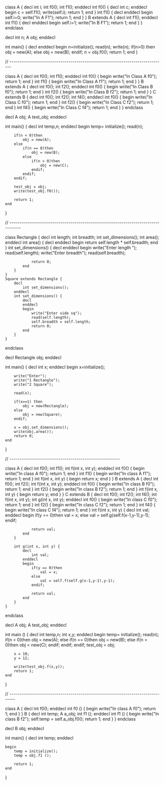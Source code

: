 class
	A {
		decl
			int i;
			int f0();
			int f1();
		enddecl
		int f0() {
			decl
				int c;
			enddecl
			begin
				c = self.f1();
				write(self.i);
				return 1;
			end
		}
		int f1() {
			decl
			enddecl
			begin
				self.i=0;
				write("In A F1");
				return 1;
			end
		}
	}
	B extends A {
		decl
			int f1();
		enddecl
		int f1() {
			decl
			enddecl
			begin
				self.i=1;
				write("In B F1");
				return 1;
			end
		}
	}
endclass

decl
	int n;
	A obj;
enddecl

int main() {
	decl
	enddecl
	begin
		n=initialize();
		read(n);
		write(n);
		if(n>0) then
			obj = new(A);
		else
			obj = new(B);
		endif;
		n = obj.f0();
		return 1;
	end
}


// -------------------------------------------------------------------------------

class
	A {
		decl
			int f0();
			int f1();
		enddecl
		int f0() {
			begin
				write("In Class A f0");
				return 1;
			end
		}
		int f1() {
			begin
				write("In Class A f1");
				return 1;
			end
		}
		}
	B extends A {
		decl
			int f0();
			int f2();
		enddecl
		int f0() {
			begin
				write("In Class B f0");
				return 1;
			end
		}
		int f2() {
			begin
				write("In Class B f2");
				return 1;
			end
		}
	}
	C extends B {
		decl
			int f0();
			int f2();
			int f4();
		enddecl
		int f0() {
			begin
				write("In Class C f0");
				return 1;
			end
		}
		int f2() {
			begin
				write("In Class C f2");
				return 1;
			end
		}
		int f4() {
			begin
				write("In Class C f4");
				return 1;
			end
		}
	}
endclass

decl
	A obj;
	A test_obj;
enddecl

int main() {
	decl
		int temp,n;
	enddecl
	begin
		temp= initialize();
		read(n);
		
		if(n < 0)then
			obj = new(A);
		else
			if(n == 0)then
				obj = new(B);
			else
				if(n > 0)then
					obj = new(C);
				endif;
			endif;
		endif;
		
		test_obj = obj;
		write(test_obj.f0());
		
		return 1;
	end
}

// ------------------------------------------------------------------------------------

class
	Rectangle {
		decl
			int length;
			int breadth;
			int set_dimensions();
			int area();
		enddecl
		int area() {
			decl
			enddecl
			begin
				return self.length * self.breadth;
			end
		}
		int set_dimensions() {
			decl
			enddecl
			begin
				write("Enter length ");
				read(self.length);
				write("Enter breadth");
				read(self.breadth);

				return 0;
			end
		}
	}
	Square extends Rectangle {
		decl
			int set_dimensions();
		enddecl
		int set_dimensions() {
			decl
			enddecl
			begin
				write("Enter side sq");
				read(self.length);
				self.breadth = self.length;
				return 0;
			end
		}
	}
endclass

decl
	Rectangle obj;
enddecl

int main() {
	decl
		int x;
	enddecl
	begin
		x=initialize();
		
		write("Enter");
		write("1 Rectangle");
		write("2 Square");
		
		read(x);
		
		if(x==1) then
			obj = new(Rectangle);
		else
			obj = new(Square);
		endif;
		
		x = obj.set_dimensions();
		write(obj.area());
		return 0;
	end
}



// --------------------------------------------------------

class 
	A {
        decl
            int f0();
            int f1();
            int f(int x, int y);
        enddecl
        int f0() {
            begin
                write("In class A f0");
                return 1;
            end
        }
        int f1() {
            begin
                write("In class A f1");
                return 1;
            end
        }
        int f(int x, int y) {
            begin
                return x;
            end
        }
    }
    B extends A {
        decl
            int f0();
            int f2();
            int f(int x, int y);
        enddecl
        int f0() {
            begin
                write("In class B f0");
                return 1;
            end
        }
        int f2() {
            begin
                write("In class B f2");
                return 1;
            end
        }
        int f(int x, int y) {
            begin
                return y;
            end
        }
    }
    C extends B {
        decl
            int f0();
            int f2();
            int f4();
            int f(int x, int y);
            int  g(int x, int y);
        enddecl
        int f0() {
            begin
                write("In class C f0");
                return 1;
            end
        }
        int f2() {
            begin
                write("In class C f2");
                return 1;
            end
        }
        int f4() {
            begin
                write("In class C f4");
                return 1;
            end
        }
        int f(int x, int y) {
            decl
                int val;
            enddecl
            begin
                if(y == 0)then
                    val = x;
                else
                    val = self.g(self.f(x-1,y-1),y-1);
                endif;
                
                return val;
            end
        }

        int g(int x, int y) {
            decl
                int val;
            enddecl
            begin
                if(y == 0)then
                    val = x;
                else
                    val = self.f(self.g(x-1,y-1),y-1);
                endif;
                
                return val;
            end
        }
    }
endclass

decl
    A obj;
    A test_obj;
enddecl

int main () {
    decl
        int temp,n;
        int x,y;
    enddecl
    begin
        temp= initialize();
        read(n);
        if(n < 0)then
            obj = new(A);
        else
            if(n == 0)then
                obj = new(B);
            else
                if(n > 0)then
                    obj = new(C);
                endif;
            endif;
        endif;
        test_obj = obj;

        x = 10;
        y = 12;

        write(test_obj.f(x,y));
        return 1;
    end
}

// ---------------------------------------------------------------------------------

class
    A {
        decl
            int f0();
        enddecl
        int f0 () {
            begin
                write("In class A f0");
                return 1;
            end
        }
    }
    B {
        decl
			int temp;
			A a_obj;
			int f1 ();
        enddecl
        int f1 () {
            begin
                write("In class B f2");
				self.temp = self.a_obj.f0();
                return 1;
            end
        }
    }
endclass

decl
    B obj;
enddecl

int main() {
    decl
		int temp;
    enddecl
    
	begin
        temp = initialize();
		temp = obj.f1 ();

		return 1;
    end
}